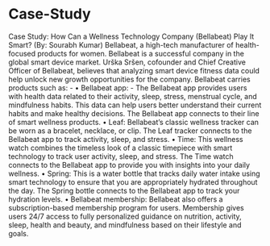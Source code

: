 # Case-Study
Case Study: How Can a Wellness Technology Company (Bellabeat) Play It Smart?
			 (By: Sourabh Kumar)
Bellabeat, a high-tech manufacturer of health-focused products for women. Bellabeat is a successful company in the global smart device market. Urška Sršen, cofounder and Chief Creative Officer of Bellabeat, believes that analyzing smart device fitness data could help unlock new growth opportunities for the company. Bellabeat carries products such as: - 
•	Bellabeat app: - The Bellabeat app provides users with health data related to their activity, sleep, stress, menstrual cycle, and mindfulness habits. This data can help users better understand their current habits and make healthy decisions. The Bellabeat app connects to their line of smart wellness products.
•	Leaf: Bellabeat’s classic wellness tracker can be worn as a bracelet, necklace, or clip. The Leaf tracker connects to the Bellabeat app to track activity, sleep, and stress.
•	Time: This wellness watch combines the timeless look of a classic timepiece with smart technology to track user activity, sleep, and stress. The Time watch connects to the Bellabeat app to provide you with insights into your daily wellness.
•	Spring: This is a water bottle that tracks daily water intake using smart technology to ensure that you are appropriately hydrated throughout the day. The Spring bottle connects to the Bellabeat app to track your hydration levels.
•	Bellabeat membership: Bellabeat also offers a subscription-based membership program for users. Membership gives users 24/7 access to fully personalized guidance on nutrition, activity, sleep, health and beauty, and mindfulness based on their lifestyle and goals.
